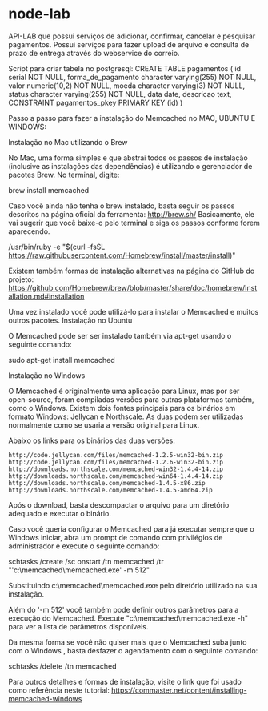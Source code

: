 # node-lab
API-LAB que possui serviços de adicionar, confirmar, cancelar e pesquisar pagamentos.
Possui serviços para fazer upload de arquivo e consulta de prazo de entrega através do webservice do correio.

Script para criar tabela no postgresql:
CREATE TABLE pagamentos
(
  id serial NOT NULL,
  forma_de_pagamento character varying(255) NOT NULL,
  valor numeric(10,2) NOT NULL,
  moeda character varying(3) NOT NULL,
  status character varying(255) NOT NULL,
  data date,
  descricao text,
  CONSTRAINT pagamentos_pkey PRIMARY KEY (id)
)

Passo a passo para fazer a instalação do Memcached no MAC, UBUNTU E WINDOWS:

Instalação no Mac utilizando o Brew

No Mac, uma forma simples e que abstrai todos os passos de instalação (inclusive as instalações das dependências) é utilizando o gerenciador de pacotes Brew. No terminal, digite:

brew install memcached

Caso você ainda não tenha o brew instalado, basta seguir os passos descritos na página oficial da ferramenta: http://brew.sh/ Basicamente, ele vai sugerir que você baixe-o pelo terminal e siga os passos conforme forem aparecendo.

/usr/bin/ruby -e "$(curl -fsSL https://raw.githubusercontent.com/Homebrew/install/master/install)"

Existem também formas de instalação alternativas na página do GitHub do projeto: https://github.com/Homebrew/brew/blob/master/share/doc/homebrew/Installation.md#installation

Uma vez instalado você pode utilizá-lo para instalar o Memcached e muitos outros pacotes.
Instalação no Ubuntu

O Memcached pode ser ser instalado também via apt-get usando o seguinte comando:

sudo apt-get install memcached

Instalação no Windows

O Memcached é originalmente uma aplicação para Linux, mas por ser open-source, foram compiladas versões para outras plataformas também, como o Windows. Existem dois fontes principais para os binários em formato Windows: Jellycan e Northscale. As duas podem ser utilizadas normalmente como se usaria a versão original para Linux.

Abaixo os links para os binários das duas versões:

    http://code.jellycan.com/files/memcached-1.2.5-win32-bin.zip
    http://code.jellycan.com/files/memcached-1.2.6-win32-bin.zip
    http://downloads.northscale.com/memcached-win32-1.4.4-14.zip
    http://downloads.northscale.com/memcached-win64-1.4.4-14.zip
    http://downloads.northscale.com/memcached-1.4.5-x86.zip
    http://downloads.northscale.com/memcached-1.4.5-amd64.zip

Após o download, basta descompactar o arquivo para um diretório adequado e executar o binário.

Caso você queria configurar o Memcached para já executar sempre que o Windows iniciar, abra um prompt de comando com privilégios de administrador e execute o seguinte comando:

schtasks /create /sc onstart /tn memcached /tr "'c:\memcached\memcached.exe' -m 512"

Substituindo c:\memcached\memcached.exe pelo diretório utilizado na sua instalação.

Além do '-m 512' você também pode definir outros parâmetros para a execução do Memcached. Execute "c:\memcached\memcached.exe -h" para ver a lista de parâmetros disponíveis.

Da mesma forma se você não quiser mais que o Memcached suba junto com o Windows , basta desfazer o agendamento com o seguinte comando:

schtasks /delete /tn memcached

Para outros detalhes e formas de instalação, visite o link que foi usado como referência neste tutorial: https://commaster.net/content/installing-memcached-windows
